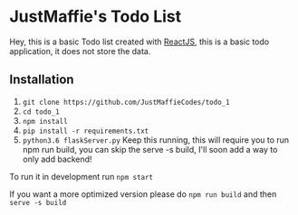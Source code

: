 # JustMaffie's Todo List

Hey, this is a basic Todo list created with [ReactJS](https://reactjs.org), this is a basic todo application, it does not store the data.


## Installation
1. ``git clone https://github.com/JustMaffieCodes/todo_1``
2. ``cd todo_1``
3. ``npm install``
4. ``pip install -r requirements.txt``
5. ``python3.6 flaskServer.py`` Keep this running, this will require you to run npm run build, you can skip the serve -s build, I'll soon add a way to only add backend!

To run it in development run ``npm start``

If you want a more optimized version please do ``npm run build`` and then ``serve -s build``
